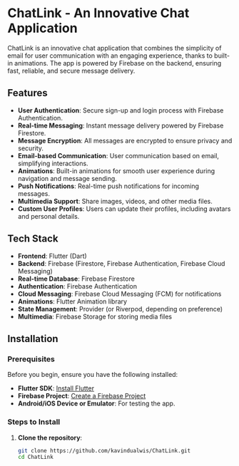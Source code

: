 # ChatLink - An Innovative Chat Application

ChatLink is an innovative chat application that combines the simplicity of email for user communication with an engaging experience, thanks to built-in animations. The app is powered by Firebase on the backend, ensuring fast, reliable, and secure message delivery.

## Features
- **User Authentication**: Secure sign-up and login process with Firebase Authentication.
- **Real-time Messaging**: Instant message delivery powered by Firebase Firestore.
- **Message Encryption**: All messages are encrypted to ensure privacy and security.
- **Email-based Communication**: User communication based on email, simplifying interactions.
- **Animations**: Built-in animations for smooth user experience during navigation and message sending.
- **Push Notifications**: Real-time push notifications for incoming messages.
- **Multimedia Support**: Share images, videos, and other media files.
- **Custom User Profiles**: Users can update their profiles, including avatars and personal details.

## Tech Stack
- **Frontend**: Flutter (Dart)
- **Backend**: Firebase (Firestore, Firebase Authentication, Firebase Cloud Messaging)
- **Real-time Database**: Firebase Firestore
- **Authentication**: Firebase Authentication
- **Cloud Messaging**: Firebase Cloud Messaging (FCM) for notifications
- **Animations**: Flutter Animation library
- **State Management**: Provider (or Riverpod, depending on preference)
- **Multimedia**: Firebase Storage for storing media files

## Installation

### Prerequisites
Before you begin, ensure you have the following installed:
- **Flutter SDK**: [Install Flutter](https://flutter.dev/docs/get-started/install)
- **Firebase Project**: [Create a Firebase Project](https://firebase.google.com/)
- **Android/iOS Device or Emulator**: For testing the app.

### Steps to Install

1. **Clone the repository**:
   ```bash
   git clone https://github.com/kavindualwis/ChatLink.git
   cd ChatLink
